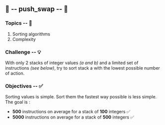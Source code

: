 ##  🥞 -- push_swap -- 🥞

### Topics -- 🚨
1. Sorting algorithms
2. Complexity

### Challenge -- 💡

With only 2 stacks of integer values *(a and b)* and a limited set of instructions *(see below)*, try to sort stack a with the lowest possible number of action. 


### Objectives -- ✅

Sorting values is simple. Sort them the fastest way possible is less simple. The goal is :
- **500** instructions on average for a stack of **100** integers     ✅
- **5000** instructions on average for a stack of **500** integers    ✅

<br>
<br>
